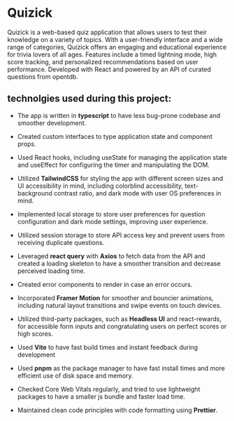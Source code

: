 # Quizick

Quizick is a web-based quiz application that allows users to test their knowledge on a variety of topics.
With a user-friendly interface and a wide range of categories, Quizick offers an engaging and educational experience for trivia lovers of all ages.
Features include a timed lightning mode, high score tracking, and personalized recommendations based on user performance.
Developed with React and powered by an API of curated questions from opentdb.

## technolgies used during this project:

* The app is written in **typescript** to have less bug-prone codebase and smoother
  development.

* Created custom interfaces to type application state and component props.
* Used React hooks, including useState for managing the application state and useEffect
  for configuring the timer and manipulating the DOM.
* Utilized **TailwindCSS** for styling the app with different screen sizes and UI accessibility
  in mind, including colorblind accessibility, text-background contrast ratio, and dark
  mode with user OS preferences in mind.
* Implemented local storage to store user preferences for question configuration and
  dark mode settings, improving user experience.
* Utilized session storage to store API access key and prevent users from receiving
  duplicate questions.
* Leveraged **react query** with **Axios** to fetch data from the API and created a loading
  skeleton to have a smoother transition and decrease perceived loading time.
* Created error components to render in case an error occurs.
* Incorporated **Framer Motion** for smoother and bouncier animations, including natural
  layout transitions and swipe events on touch devices.
* Utilized third-party packages, such as **Headless UI** and react-rewards, for accessible
  form inputs and congratulating users on perfect scores or high scores.
* Used **Vite** to have fast build times and instant feedback during development
* Used **pnpm** as the package manager to have fast install times and more efficient use of
  disk space and memory.
* Checked Core Web Vitals regularly, and tried to use lightweight packages to have a
  smaller js bundle and faster load time.
* Maintained clean code principles with code formatting using **Prettier**.

